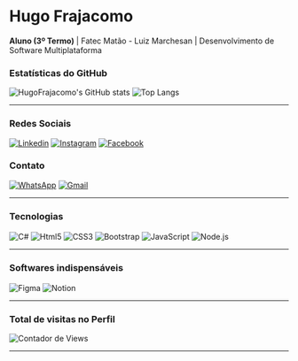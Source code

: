 <h1>Hugo Frajacomo</h1>

<p><b>Aluno (3º Termo)</b> | Fatec Matão - Luiz Marchesan | Desenvolvimento de Software Multiplataforma</p>

<h3>Estatísticas do GitHub</h3>

![HugoFrajacomo's GitHub stats](https://github-readme-stats.vercel.app/api?username=HugoFrajacomo&show_icons=true&theme=dracula)
![Top Langs](https://github-readme-stats.vercel.app/api/top-langs/?username=HugoFrajacomo&layout=compact)

<hr>
<h3>Redes Sociais</h3>

[![Linkedin](https://img.shields.io/badge/LinkedIn-0077B5?style=for-the-badge&logo=linkedin&logoColor=white)](https://www.linkedin.com/in/hugofrajacomo)
[![Instagram](https://img.shields.io/badge/Instagram-E4405F?style=for-the-badge&logo=instagram&logoColor=white)](https://www.instagram.com/hugo_frajacomo)
[![Facebook](https://img.shields.io/badge/Facebook-1877F2?style=for-the-badge&logo=facebook&logoColor=white)](https://www.facebook.com/hugo.frajacomo)

<h3>Contato</h3>

[![WhatsApp](https://img.shields.io/badge/WhatsApp-25D366?style=for-the-badge&logo=whatsapp&logoColor=white)](https://wa.me/5516981592207)
[![Gmail](https://img.shields.io/badge/Gmail-D14836?style=for-the-badge&logo=gmail&logoColor=white)](hugofrajacomo@gmail.com)
<hr>

<h3>Tecnologias</h3>

<div style="display: inline_block">
  <img src="https://img.shields.io/badge/C%23-239120?style=for-the-badge&logo=c-sharp&logoColor=white" alt="C#" align="center"/>
  <img src="https://img.shields.io/badge/HTML5-E34F26?style=for-the-badge&logo=html5&logoColor=white" alt="Html5" align="center"/>
  <img src="https://img.shields.io/badge/CSS3-1572B6?style=for-the-badge&logo=css3&logoColor=white" alt="CSS3" align="center"/>
  <img src="https://img.shields.io/badge/Bootstrap-563D7C?style=for-the-badge&logo=bootstrap&logoColor=white" alt="Bootstrap" align="center"/>
  <img src="https://img.shields.io/badge/JavaScript-323330?style=for-the-badge&logo=javascript&logoColor=F7DF1E" alt="JavaScript" align="center"/>
  <img src="https://img.shields.io/badge/Node.js-43853D?style=for-the-badge&logo=node.js&logoColor=white" alt="Node.js" align="center"/>
</div>
<hr>

<h3>Softwares indispensáveis</h3>

<div style="display: inline_block">
  <img src="https://img.shields.io/badge/Figma-F24E1E?style=for-the-badge&logo=figma&logoColor=white" alt="Figma" align="center"/>
  <img src="https://img.shields.io/badge/Notion-000000?style=for-the-badge&logo=notion&logoColor=white" alt="Notion" align="center"/>
</div>

<hr>

### Total de visitas no Perfil
<img alt="Contador de Views" src="https://profile-counter.glitch.me/HugoFrajacomo/count.svg" />

<hr>


